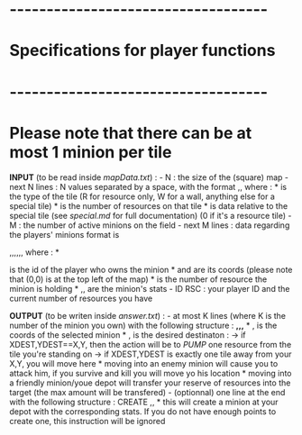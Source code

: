 # ----------------------------------- #
# Specifications for player functions #
# ----------------------------------- #
# Please note that there can be at most 1 minion per tile

**INPUT** (to be read inside *mapData.txt*) :
    - N : the size of the (square) map
    - next N lines : N values separated by a space, with the format <T>,<N>,<D> where :
            \* <T> is the type of the tile (R for resource only, W for a wall, anything else for a special tile)
            \* <N> is the number of resources on that tile
            \* <D> is data relative to the special tile (see *special.md* for full documentation) (0 if it's a resource tile)
    - M : the number of active minions on the field
    - next M lines : data regarding the players' minions
        format is <P>,<X>,<Y>,<CAR>,<HP>,<SIZE>,<ATK> where :
            \* <P> is the id of the player who owns the minion
            \* <X> and <Y> are its coords (please note that (0,0) is at the top left of the map)
            \* <CAR> is the number of resource the minion is holding
            \* <HP>,<SIZE>,<ATK> are the minion's stats
    - ID RSC : your player ID and the current number of resources you have

**OUTPUT** (to be writen inside *answer.txt*) :
    - at most K lines (where K is the number of the minion you own) with the following structure :
        **<X>,<Y>,<XDEST>,<YDEST>**
            \* <X>,<Y> is the coords of the selected minion
            \* <XDEST>,<YDEST> is the desired destinaton :
                -> if XDEST,YDEST==X,Y, then the action will be to *PUMP* one resource from the tile you're standing on
                -> if XDEST,YDEST is exactly one tile away from your X,Y, you will move here
                    \* moving into an enemy minion will cause you to attack him, if you survive and kill you will move yo his location
                    \* moving into a friendly minion/youe depot will transfer your reserve of resources into the target (the max amount will be transfered)
    - (optionnal) one line at the end with the following structure :
        CREATE <HP>,<SIZE>,<ATK>
            \* this will create a minion at your depot with the corresponding stats. If you do not have enough points to create one, this instruction will be
            ignored